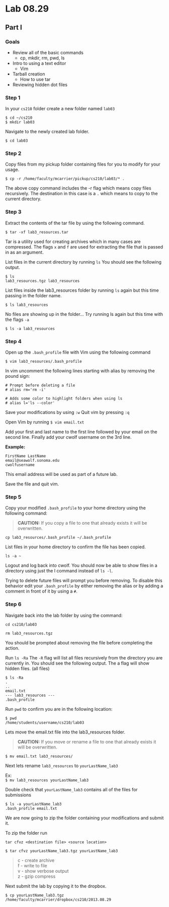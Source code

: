 # Lab 08.29

## Part I 

### Goals
* Review all of the basic commands
	* cp, mkdir, rm, pwd, ls
* Intro to using a text editor
	* Vim
* Tarball creation
	* How to use tar
* Reviewing hidden dot files

### Step 1

In your `cs210` folder create a new folder named `lab03`

`$ cd ~/cs210`  
`$ mkdir lab03`

Navigate to the newly created lab folder.

`$ cd lab03`

### Step 2

Copy files from my pickup folder containing files for you to modify for your usage.

`$ cp -r /home/faculty/mcarrier/pickup/cs210/lab03/* .`

The above copy command includes the -r flag which means copy files recursively. The destination in this case is a `.` which means to copy to the current directory.

### Step 3

Extract the contents of the tar file by using the following command.

`$ tar -xf lab3_resources.tar`

Tar is a utility used for creating archives which in many cases are compressed. The flags `x` and `f` are used for extracting the file that is passed in as an argument.

List files in the current directory by running `ls` You should see the following output.

```
$ ls
lab3_resources.tgz lab3_resources
```

List files inside the lab3_resources folder by running `ls` again but this time passing in the folder name.

`$ ls lab3_resources`

No files are showing up in the folder… Try running ls again but this time with the flags `-a`

`$ ls -a lab3_resources`

### Step 4

Open up the `.bash_profile` file with Vim using the following command

`$ vim lab3_resources/.bash_profile`

In vim uncomment the following lines starting with alias by removing the pound sign:

```
# Prompt before deleting a file
# alias rm='rm -i'

# Adds some color to highlight folders when using ls
# alias l='ls --color'

```

Save your modifications by using `:w`
Quit vim by pressing `:q`

Open Vim by running `$ vim email.txt` 

Add your first and last name to the first line
followed by your email on the second line. Finally add your cwolf username on the 3rd line.

__Example:__

```
FirstName LastName
email@seawolf.sonoma.edu
cwolfusername

```
This email address will be used as part of a future lab.

Save the file and quit vim.

### Step 5

Copy your modified `.bash_profile` to your home directory using the following command:

> __CAUTION:__ If you copy a file to one that already exists it will be overwritten.

`cp lab3_resources/.bash_profile ~/.bash_profile`

List files in your home directory to confirm the file has been copied.

`ls -a ~`

Logout and log back into cwolf. You should now be able to show files in a directory using just the l command instead of `ls -l`.

Trying to delete future files will prompt you before removing. To disable this behavior edit your `.bash_profile` by either removing the alias or by adding a comment in front of it by using a `#`.

### Step 6

Navigate back into the lab folder by using the command: 

`cd cs210/lab03`

`rm lab3_resources.tgz`

You should be prompted about removing the file before completing the action.

Run `ls -Ra` The `-R` flag will list all files recursively from the directory you are currently in. You should see the following output. The a flag will show hidden files. (all files)

```
$ ls -Ra
.
..
email.txt
--- lab3_resources ---
.bash_profile

```

Run `pwd` to confirm you are in the following location:

```
$ pwd
/home/students/username/cs210/lab03
```
Lets move the email.txt file into the lab3_resources folder.

> __CAUTION:__ If you move or rename a file to one that already exists it will be overwritten.

`$ mv email.txt lab3_resources/`

Next lets rename `lab3_resources` to `yourLastName_lab3`

Ex:  
`$ mv lab3_resources yourLastName_lab3`

Double check that `yourLastName_lab3` contains all of the files for submissions

```
$ ls -a yourLastName_lab3
.bash_profile email.txt

```

We are now going to zip the folder containing your modifications and submit it.

To zip the folder run   

`tar cfvz <destination file> <source location>`

`$ tar cfvz yourLastName_lab3.tgz yourLastName_lab3`

> c - create archive  
> f - write to file  
> v - show verbose output    
> z - gzip compress  

Next submit the lab by copying it to the dropbox.

`$ cp yourLastName_lab3.tgz /home/faculty/mcarrier/dropbox/cs210/2013.08.29`
